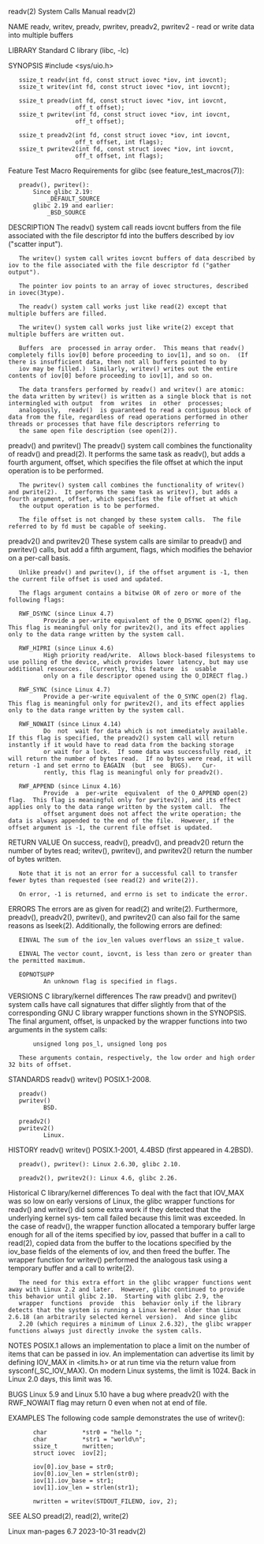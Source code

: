 readv(2)                                                                                    System Calls Manual                                                                                    readv(2)

NAME
       readv, writev, preadv, pwritev, preadv2, pwritev2 - read or write data into multiple buffers

LIBRARY
       Standard C library (libc, -lc)

SYNOPSIS
       #include <sys/uio.h>

       ssize_t readv(int fd, const struct iovec *iov, int iovcnt);
       ssize_t writev(int fd, const struct iovec *iov, int iovcnt);

       ssize_t preadv(int fd, const struct iovec *iov, int iovcnt,
                       off_t offset);
       ssize_t pwritev(int fd, const struct iovec *iov, int iovcnt,
                       off_t offset);

       ssize_t preadv2(int fd, const struct iovec *iov, int iovcnt,
                       off_t offset, int flags);
       ssize_t pwritev2(int fd, const struct iovec *iov, int iovcnt,
                       off_t offset, int flags);

   Feature Test Macro Requirements for glibc (see feature_test_macros(7)):

       preadv(), pwritev():
           Since glibc 2.19:
               _DEFAULT_SOURCE
           glibc 2.19 and earlier:
               _BSD_SOURCE

DESCRIPTION
       The readv() system call reads iovcnt buffers from the file associated with the file descriptor fd into the buffers described by iov ("scatter input").

       The writev() system call writes iovcnt buffers of data described by iov to the file associated with the file descriptor fd ("gather output").

       The pointer iov points to an array of iovec structures, described in iovec(3type).

       The readv() system call works just like read(2) except that multiple buffers are filled.

       The writev() system call works just like write(2) except that multiple buffers are written out.

       Buffers  are  processed in array order.  This means that readv() completely fills iov[0] before proceeding to iov[1], and so on.  (If there is insufficient data, then not all buffers pointed to by
       iov may be filled.)  Similarly, writev() writes out the entire contents of iov[0] before proceeding to iov[1], and so on.

       The data transfers performed by readv() and writev() are atomic: the data written by writev() is written as a single block that is not intermingled with output  from  writes  in  other  processes;
       analogously,  readv()  is guaranteed to read a contiguous block of data from the file, regardless of read operations performed in other threads or processes that have file descriptors referring to
       the same open file description (see open(2)).

   preadv() and pwritev()
       The preadv() system call combines the functionality of readv() and pread(2).  It performs the same task as readv(), but adds a fourth argument, offset, which specifies the file offset at which the
       input operation is to be performed.

       The pwritev() system call combines the functionality of writev() and pwrite(2).  It performs the same task as writev(), but adds a fourth argument, offset, which specifies the file offset at which
       the output operation is to be performed.

       The file offset is not changed by these system calls.  The file referred to by fd must be capable of seeking.

   preadv2() and pwritev2()
       These system calls are similar to preadv() and pwritev() calls, but add a fifth argument, flags, which modifies the behavior on a per-call basis.

       Unlike preadv() and pwritev(), if the offset argument is -1, then the current file offset is used and updated.

       The flags argument contains a bitwise OR of zero or more of the following flags:

       RWF_DSYNC (since Linux 4.7)
              Provide a per-write equivalent of the O_DSYNC open(2) flag.  This flag is meaningful only for pwritev2(), and its effect applies only to the data range written by the system call.

       RWF_HIPRI (since Linux 4.6)
              High priority read/write.  Allows block-based filesystems to use polling of the device, which provides lower latency, but may use additional resources.  (Currently, this feature  is  usable
              only on a file descriptor opened using the O_DIRECT flag.)

       RWF_SYNC (since Linux 4.7)
              Provide a per-write equivalent of the O_SYNC open(2) flag.  This flag is meaningful only for pwritev2(), and its effect applies only to the data range written by the system call.

       RWF_NOWAIT (since Linux 4.14)
              Do  not  wait for data which is not immediately available.  If this flag is specified, the preadv2() system call will return instantly if it would have to read data from the backing storage
              or wait for a lock.  If some data was successfully read, it will return the number of bytes read.  If no bytes were read, it will return -1 and set errno to EAGAIN  (but  see  BUGS).   Cur‐
              rently, this flag is meaningful only for preadv2().

       RWF_APPEND (since Linux 4.16)
              Provide  a  per-write  equivalent  of the O_APPEND open(2) flag.  This flag is meaningful only for pwritev2(), and its effect applies only to the data range written by the system call.  The
              offset argument does not affect the write operation; the data is always appended to the end of the file.  However, if the offset argument is -1, the current file offset is updated.

RETURN VALUE
       On success, readv(), preadv(), and preadv2() return the number of bytes read; writev(), pwritev(), and pwritev2() return the number of bytes written.

       Note that it is not an error for a successful call to transfer fewer bytes than requested (see read(2) and write(2)).

       On error, -1 is returned, and errno is set to indicate the error.

ERRORS
       The errors are as given for read(2) and write(2).  Furthermore, preadv(), preadv2(), pwritev(), and pwritev2() can also fail for the same reasons as lseek(2).  Additionally, the  following  errors
       are defined:

       EINVAL The sum of the iov_len values overflows an ssize_t value.

       EINVAL The vector count, iovcnt, is less than zero or greater than the permitted maximum.

       EOPNOTSUPP
              An unknown flag is specified in flags.

VERSIONS
   C library/kernel differences
       The  raw  preadv()  and  pwritev() system calls have call signatures that differ slightly from that of the corresponding GNU C library wrapper functions shown in the SYNOPSIS.  The final argument,
       offset, is unpacked by the wrapper functions into two arguments in the system calls:

           unsigned long pos_l, unsigned long pos

       These arguments contain, respectively, the low order and high order 32 bits of offset.

STANDARDS
       readv()
       writev()
              POSIX.1-2008.

       preadv()
       pwritev()
              BSD.

       preadv2()
       pwritev2()
              Linux.

HISTORY
       readv()
       writev()
              POSIX.1-2001, 4.4BSD (first appeared in 4.2BSD).

       preadv(), pwritev(): Linux 2.6.30, glibc 2.10.

       preadv2(), pwritev2(): Linux 4.6, glibc 2.26.

   Historical C library/kernel differences
       To deal with the fact that IOV_MAX was so low on early versions of Linux, the glibc wrapper functions for readv() and writev() did some extra work if they detected that the underlying kernel  sys‐
       tem  call  failed because this limit was exceeded.  In the case of readv(), the wrapper function allocated a temporary buffer large enough for all of the items specified by iov, passed that buffer
       in a call to read(2), copied data from the buffer to the locations specified by the iov_base fields of the elements of iov, and then freed the buffer.  The wrapper function for writev()  performed
       the analogous task using a temporary buffer and a call to write(2).

       The need for this extra effort in the glibc wrapper functions went away with Linux 2.2 and later.  However, glibc continued to provide this behavior until glibc 2.10.  Starting with glibc 2.9, the
       wrapper  functions  provide  this  behavior only if the library detects that the system is running a Linux kernel older than Linux 2.6.18 (an arbitrarily selected kernel version).  And since glibc
       2.20 (which requires a minimum of Linux 2.6.32), the glibc wrapper functions always just directly invoke the system calls.

NOTES
       POSIX.1 allows an implementation to place a limit on the number of items that can be passed in iov.  An implementation can advertise its limit by defining IOV_MAX in <limits.h> or at run time  via
       the return value from sysconf(_SC_IOV_MAX).  On modern Linux systems, the limit is 1024.  Back in Linux 2.0 days, this limit was 16.

BUGS
       Linux 5.9 and Linux 5.10 have a bug where preadv2() with the RWF_NOWAIT flag may return 0 even when not at end of file.

EXAMPLES
       The following code sample demonstrates the use of writev():

           char          *str0 = "hello ";
           char          *str1 = "world\n";
           ssize_t       nwritten;
           struct iovec  iov[2];

           iov[0].iov_base = str0;
           iov[0].iov_len = strlen(str0);
           iov[1].iov_base = str1;
           iov[1].iov_len = strlen(str1);

           nwritten = writev(STDOUT_FILENO, iov, 2);

SEE ALSO
       pread(2), read(2), write(2)

Linux man-pages 6.7                                                                              2023-10-31                                                                                        readv(2)
